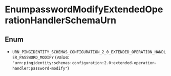 

# EnumpasswordModifyExtendedOperationHandlerSchemaUrn

## Enum


* `URN_PINGIDENTITY_SCHEMAS_CONFIGURATION_2_0_EXTENDED_OPERATION_HANDLER_PASSWORD_MODIFY` (value: `"urn:pingidentity:schemas:configuration:2.0:extended-operation-handler:password-modify"`)



